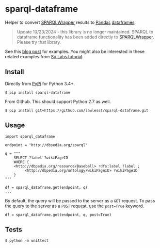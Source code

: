 # sparql-dataframe

Helper to convert [SPARQLWrapper](https://github.com/RDFLib/sparqlwrapper) results to [Pandas](https://pandas.pydata.org/) [dataframes](https://pandas.pydata.org/pandas-docs/stable/generated/pandas.DataFrame.html).

> Update 10/23/2024 - this library is no longer maintained. SPARQL to dataframe functionality has been added directly to [SPARQLWrapper](https://github.com/RDFLib/sparqlwrapper/blob/master/SPARQLWrapper/sparql_dataframe.py). Please try that library.


See this [blog post](http://lawlesst.github.io/notebook/sparql-dataframe.html) for examples. You might also be interested in these related examples from [Su Labs tutorial](https://github.com/SuLab/sparql_to_pandas/blob/master/SPARQL_pandas.ipynb).

## Install

Directly from [PyPi](https://pypi.org/project/sparql-dataframe/) for Python 3.4+.

```
$ pip install sparql-dataframe
```

From Github. This should support Python 2.7 as well.

```
$ pip install git+https://github.com/lawlesst/sparql-dataframe.git
```

## Usage

```
import sparql_dataframe

endpoint = "http://dbpedia.org/sparql"

q = """
    SELECT ?label ?wikiPageID
    WHERE {
    <http://dbpedia.org/resource/Baseball> rdfs:label ?label ;
         <http://dbpedia.org/ontology/wikiPageID> ?wikiPageID
    }
"""

df = sparql_dataframe.get(endpoint, q)
...
```

By default, the query will be passed to the server as a `GET` request. To pass the query to the server as a `POST` request, use the `post=True` keyword.

```
df = sparql_dataframe.get(endpoint, q, post=True)
```

## Tests

```
$ python -m unittest
```


